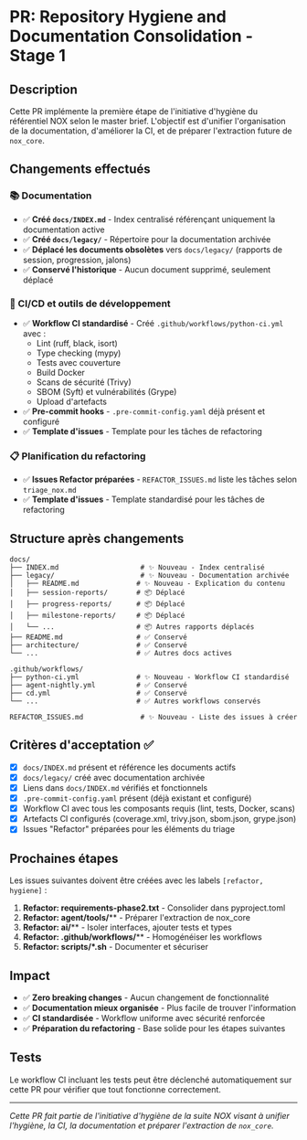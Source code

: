 # PR: Repository Hygiene and Documentation Consolidation - Stage 1

## Description
Cette PR implémente la première étape de l'initiative d'hygiène du référentiel NOX selon le master brief. L'objectif est d'unifier l'organisation de la documentation, d'améliorer la CI, et de préparer l'extraction future de `nox_core`.

## Changements effectués

### 📚 Documentation
- ✅ **Créé `docs/INDEX.md`** - Index centralisé référençant uniquement la documentation active
- ✅ **Créé `docs/legacy/`** - Répertoire pour la documentation archivée
- ✅ **Déplacé les documents obsolètes** vers `docs/legacy/` (rapports de session, progression, jalons)
- ✅ **Conservé l'historique** - Aucun document supprimé, seulement déplacé

### 🔧 CI/CD et outils de développement
- ✅ **Workflow CI standardisé** - Créé `.github/workflows/python-ci.yml` avec :
  - Lint (ruff, black, isort)
  - Type checking (mypy)
  - Tests avec couverture
  - Build Docker
  - Scans de sécurité (Trivy)
  - SBOM (Syft) et vulnérabilités (Grype)
  - Upload d'artefacts
- ✅ **Pre-commit hooks** - `.pre-commit-config.yaml` déjà présent et configuré
- ✅ **Template d'issues** - Template pour les tâches de refactoring

### 📋 Planification du refactoring
- ✅ **Issues Refactor préparées** - `REFACTOR_ISSUES.md` liste les tâches selon `triage_nox.md`
- ✅ **Template d'issues** - Template standardisé pour les tâches de refactoring

## Structure après changements

```
docs/
├── INDEX.md                    # ✨ Nouveau - Index centralisé
├── legacy/                     # ✨ Nouveau - Documentation archivée
│   ├── README.md              # ✨ Nouveau - Explication du contenu
│   ├── session-reports/       # 📦 Déplacé
│   ├── progress-reports/      # 📦 Déplacé
│   ├── milestone-reports/     # 📦 Déplacé
│   └── ...                    # 📦 Autres rapports déplacés
├── README.md                  # ✅ Conservé
├── architecture/              # ✅ Conservé
└── ...                        # ✅ Autres docs actives

.github/workflows/
├── python-ci.yml              # ✨ Nouveau - Workflow CI standardisé
├── agent-nightly.yml          # ✅ Conservé
├── cd.yml                     # ✅ Conservé
└── ...                        # ✅ Autres workflows conservés

REFACTOR_ISSUES.md              # ✨ Nouveau - Liste des issues à créer
```

## Critères d'acceptation ✅

- [x] `docs/INDEX.md` présent et référence les documents actifs
- [x] `docs/legacy/` créé avec documentation archivée
- [x] Liens dans `docs/INDEX.md` vérifiés et fonctionnels
- [x] `.pre-commit-config.yaml` présent (déjà existant et configuré)
- [x] Workflow CI avec tous les composants requis (lint, tests, Docker, scans)
- [x] Artefacts CI configurés (coverage.xml, trivy.json, sbom.json, grype.json)
- [x] Issues "Refactor" préparées pour les éléments du triage

## Prochaines étapes

Les issues suivantes doivent être créées avec les labels `[refactor, hygiene]` :

1. **Refactor: requirements-phase2.txt** - Consolider dans pyproject.toml
2. **Refactor: agent/tools/**** - Préparer l'extraction de nox_core
3. **Refactor: ai/**** - Isoler interfaces, ajouter tests et types
4. **Refactor: .github/workflows/**** - Homogénéiser les workflows
5. **Refactor: scripts/*.sh** - Documenter et sécuriser

## Impact

- ✅ **Zero breaking changes** - Aucun changement de fonctionnalité
- ✅ **Documentation mieux organisée** - Plus facile de trouver l'information
- ✅ **CI standardisée** - Workflow uniforme avec sécurité renforcée
- ✅ **Préparation du refactoring** - Base solide pour les étapes suivantes

## Tests

Le workflow CI incluant les tests peut être déclenché automatiquement sur cette PR pour vérifier que tout fonctionne correctement.

---

*Cette PR fait partie de l'initiative d'hygiène de la suite NOX visant à unifier l'hygiène, la CI, la documentation et préparer l'extraction de `nox_core`.*